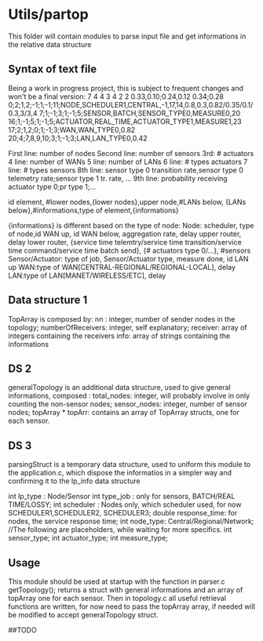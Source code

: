 # Utils/partop
This folder will contain modules to parse input file and get informations in the relative data structure
## Syntax of text file
Being a work in progress project, this is subject to frequent changes and won't be a final version:
7
4
4
3
4
2
2
0.33,0.10;0.24,0.12
0.34;0.28
0;2;1,2;-1;1;-1;11;NODE,SCHEDULER1,CENTRAL,-1,17,14,0.8,0.3,0.82/0.35/0.1/0.3,3/3,4
7;1;-1;3;1;-1;5;SENSOR,BATCH,SENSOR_TYPE0,MEASURE0,20
16;1;-1;5;1;-1;5;ACTUATOR,REAL_TIME,ACTUATOR_TYPE1,MEASURE1,23
17;2;1,2;0;1;-1;3;WAN,WAN_TYPE0,0.82
20;4;7,8,9,10;3;1;-1;3;LAN,LAN_TYPE0,0.42


First line: number of nodes
Second line: number of sensors
3rd: # actuators
4 line: number of WANs
5 line: number of LANs
6 line: # types actuators
7 line: # types sensors
8th line: sensor type 0 transition rate,sensor type 0 telemetry rate;sensor type 1 tr. rate, ...
9th line: probability receiving actuator type 0;pr type 1;...

id element, #lower nodes,{lower nodes},upper node,#LANs below, {LANs below},#informations,type of element,{informations}

{informations} is different based on the type of node:
Node: scheduler, type of node,id WAN up, id WAN below,  aggregation rate, delay upper router, delay lower router,  {service time telemtry/service time transition/service time command/service time batch send}, {# actuators type 0/...}, #sensors
Sensor/Actuator: type of job, Sensor/Actuator type, measure done, id LAN up
WAN:type of WAN[CENTRAL-REGIONAL/REGIONAL-LOCAL], delay
LAN:type of LAN[MANET/WIRELESS/ETC], delay

## Data structure 1
TopArray is composed by:
nn : integer, number of sender nodes in the topology;
numberOfReceivers: integer, self explanatory;
receiver: array of integers containing the receivers
info: array of strings containing the informations

## DS 2
generalTopology is an additional data structure, used to give general informations, composed :
total_nodes: integer, will probably involve in only counting the non-sensor nodes;
sensor_nodes: integer, number of sensor nodes;
topArray * topArr: contains an array of TopArray structs, one for each sensor.

## DS 3
parsingStruct is a temporary data structure, used to uniform this module to the application.c, which dispose the informatios in a simpler way and confirming it to the lp_info data structure

int lp_type : Node/Sensor
int type_job : only for sensors, BATCH/REAL TIME/LOSSY;
int scheduler : Nodes only, which scheduler used, for now SCHEDULER1,SCHEDULER2, SCHEDULER3;
double response_time: for nodes, the service response time;
int node_type: Central/Regional/Network;
//The following are placeholders, while waiting for more specifics.
int sensor_type;
int actuator_type;
int measure_type;


## Usage
This module should be used at startup with the function in parser.c
getTopology(); returns a struct with general informations and an array of topArray one for each sensor.
Then in topology.c all useful retrieval functions are written, for now need to pass the topArray array, if needed will be modified to accept generalTopology struct.


##TODO
